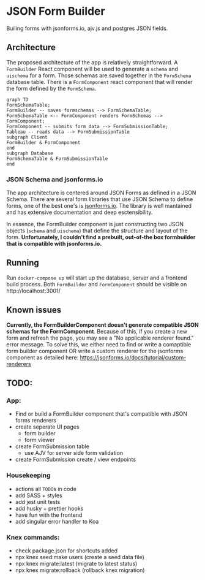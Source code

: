 # JSON Form Builder

Builing forms with jsonforms.io, ajv.js and postgres JSON fields.

## Architecture

The proposed architecture of the app is relatively straightforward. A `FormBuilder` React component will be used to generate a `schema` and `uischema` for a form. Those schemas are saved together in the `FormSchema` database table. There is a `FormComponent` react component that will render the form defined by the `FormSchema`. 

``` mermaid
graph TD
FormSchemaTable;
FormBuilder -- saves formschemas --> FormSchemaTable;
FormSchemaTable <-- FormComponent renders FormSchemas --> FormComponent;
FormComponent -- submits form data --> FormSubmissionTable;
Tableau -- reads data --> FormSubmissionTable
subgraph Client
FormBuilder & FormComponent
end
subgraph Database
FormSchemaTable & FormSubmissionTable
end
```

### JSON Schema and jsonforms.io

The app architecture is centered around JSON Forms as defined in a JSON Schema. There are several form libraries that use JSON Schema to define forms, one of the best one's is [jsonforms.io](https://jsonforms.io/). The library is well mantained and has extensive documentation and deep esctensibility.

In essence, the FormBuilder component is just constructing two JSON objects (`schema` and `uischema`) that define the structure and layout of the form. **Unfortunately, I couldn't find a prebuilt, out-of-the box formbuilder that is compatible with jsonforms.io.**

## Running

Run `docker-compose up` will start up the database, server and a frontend build process. Both `FormBuilder` and `FormComponent` should be visible on http://localhost:3001/

## Known issues

**Currently, the FormBuilderComponent doesn't generate compatible JSON schemas for the FormComponent**. Because of this, if you create a new form and refresh the page, you may see a "No applicable renderer found." error message. To solve this, we either need to find or write a comaptible form builder component OR write a custom renderer for the jsonforms component as detailed here: https://jsonforms.io/docs/tutorial/custom-renderers

## TODO:

### App:
- Find or build a FormBuilder component that's compatible with JSON forms renderers
- create seperate UI pages
  - form builder
  - form viewer
- create FormSubmission table
  - use AJV for server side form validation
- create FormSubmission create / view endpoints


### Housekeeping
- actions all `TODO`s in code
- add SASS + styles
- add jest unit tests
- add husky + prettier hooks
- have fun with the frontend
- add singular error handler to Koa

### Knex commands:

- check package.json for shortcuts added
- npx knex seed:make users (create a seed data file)
- npx knex migrate:latest (migrate to latest status)
- npx knex migrate:rollback (rollback knex migration)
